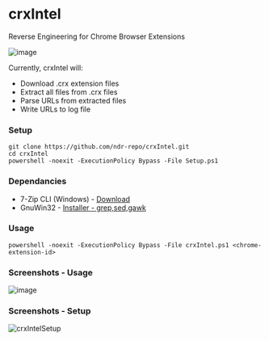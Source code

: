 # crxIntel
Reverse Engineering for Chrome Browser Extensions

![image](https://github.com/user-attachments/assets/90b43fb5-6b22-4211-b1f8-652f7f30ce66)

Currently, crxIntel will:
  - Download .crx extension files
  - Extract all files from .crx files
  - Parse URLs from extracted files
  - Write URLs to log file

### Setup
```
git clone https://github.com/ndr-repo/crxIntel.git
cd crxIntel
powershell -noexit -ExecutionPolicy Bypass -File Setup.ps1 
```

### Dependancies

- 7-Zip CLI (Windows) - [Download](https://github.com/ip7z/7zip/releases/download/24.09/7z2409-x64.exe)
- GnuWin32 - [Installer - grep,sed,gawk](https://github.com/ndr-repo/gnuwin32_Scan-Download/releases/download/v1.0.0/gnuwin32_Scan_Download.exe)

### Usage
```
powershell -noexit -ExecutionPolicy Bypass -File crxIntel.ps1 <chrome-extension-id>
```
### Screenshots - Usage
![image](https://github.com/user-attachments/assets/f9c95934-e9a2-4730-bba6-60d73dc156bd)

### Screenshots - Setup
![crxIntelSetup](https://github.com/user-attachments/assets/507cf51f-2770-47ea-8b78-a3468b21f8fb)

